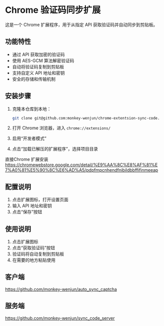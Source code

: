 # Chrome 验证码同步扩展

这是一个 Chrome 扩展程序，用于从指定 API 获取验证码并自动同步到剪贴板。

## 功能特性

- 通过 API 获取加密的验证码
- 使用 AES-GCM 算法解密验证码
- 自动将验证码复制到剪贴板
- 支持自定义 API 地址和密钥
- 安全的存储和传输机制

## 安装步骤

1. 克隆本仓库到本地：
   ```bash
   git clone git@github.com:monkey-wenjun/chrome-extentsion-sync-code.git
   ```

2. 打开 Chrome 浏览器，进入 `chrome://extensions/`

3. 启用“开发者模式”

4. 点击“加载已解压的扩展程序”，选择项目目录

直接Chrome 扩展安装 https://chromewebstore.google.com/detail/%E9%AA%8C%E8%AF%81%E7%A0%81%E5%90%8C%E6%AD%A5/pdpfmpcnhendfnibildbbffifinmeeap

## 配置说明

1. 点击扩展图标，打开设置页面
2. 输入 API 地址和密钥
3. 点击“保存”按钮

## 使用说明

1. 点击扩展图标
2. 点击“获取验证码”按钮
3. 验证码将自动复制到剪贴板
4. 在需要的地方粘贴使用

## 客户端 

https://github.com/monkey-wenjun/auto_sync_captcha


## 服务端

https://github.com/monkey-wenjun/sync_code_server

